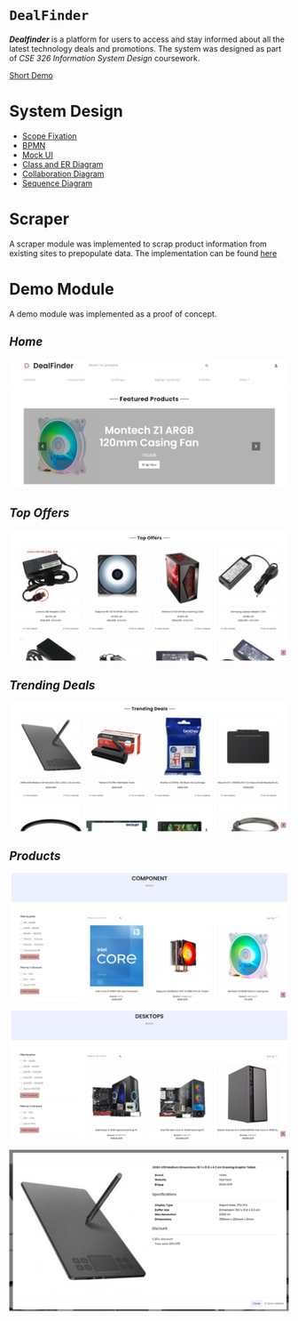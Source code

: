 # **`DealFinder`**
 
 ***Dealfinder*** is a platform for users to access and stay informed about all the latest technology deals and promotions. The system was designed as part of *CSE 326 Information System Design* coursework.

[Short Demo](https://drive.google.com/file/d/1gxL3_7CI0p0CYd5voHFJD7Pzb6HVjlxX/view?usp=sharing)

# **System Design**

- [Scope Fixation](System%20Design/01-Scope%20Fixation%20of%20Deal%20Finder.pptx)
- [BPMN](System%20Design/02-BMPN.pptx)
- [Mock UI](System%20Design/03-Mock%20UI.pptx)
- [Class and ER Diagram](System%20Design/04-Class%20and%20ER%20Diagram.pptx)
- [Collaboration Diagram](System%20Design/05-Collaboration%20Diagram.pdf)
- [Sequence Diagram](System%20Design/06-Sequence%20Diagram.pdf)

# **Scraper**

A scraper module was implemented to scrap product information from existing sites to prepopulate data. The implementation can be found [here](scraper/)

# **Demo Module**

A demo module was implemented as a proof of concept.

## *Home*
![](images/home.png)

## *Top Offers*
![](images/top-offers.png)

## *Trending Deals*
![](images/trending-deals.png)

## *Products*
![](images/component.png)

![](images/desktops.png)

![](images/product.png)
